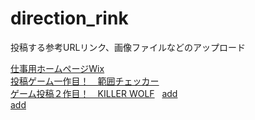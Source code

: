 # direction_rink
投稿する参考URLリンク、画像ファイルなどのアップロード

[仕事用ホームページWix](https://175b005gp12.wixsite.com/ishidukispage)  
[投稿ゲーム一作目！　範囲チェッカー](https://unityroom.com/games/runa_space_1/webgl)  
[ゲーム投稿２作目！　KILLER WOLF](https://175b005.github.io/WebGL/)  
[add]()  
[add]()  

